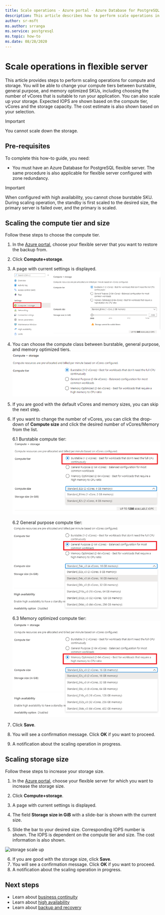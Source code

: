 ```yaml
---
title: Scale operations - Azure portal - Azure Database for PostgreSQL - Flexible Server
description: This article describes how to perform scale operations in Azure Database for PostgreSQL through the Azure portal.
author: sr-msft
ms.author: srranga
ms.service: postgresql
ms.topic: how-to
ms.date: 08/28/2020
---
```


# Scale operations in flexible server

This article provides steps to perform scaling operations for compute and storage. You will be able to change your compute tiers between burstable, general purpose, and memory optimized SKUs, including choosing the number of vCores that is suitable to run your application. You can also scale up your storage. Expected IOPS are shown based on the compute tier, vCores and the storage capacity. The cost estimate is also shown based on your selection.

> [!IMPORTANT]
> You cannot scale down the storage.

## Pre-requisites

To complete this how-to guide, you need:

-   You must have an Azure Database for PostgreSQL flexible server. The same procedure is also applicable for flexible server configured with zone redundancy.
> [!IMPORTANT]
> When configured with high availability, you cannot chose burstable SKU. During scaling operation, the standby is first scaled to the desired size, the primary server is failed over, and the primary is scaled. 

## Scaling the compute tier and size

Follow these steps to choose the compute tier.
 
1.  In the [Azure portal](https://portal.azure.com/), choose your flexible server that you want to restore the backup from.

2.  Click **Compute+storage**.

3.  A page with current settings is displayed.
 ![compute+storage selection](./media/business-continuity/how-to-click-compute-storage.png)

4.  You can choose the compute class between burstable, general purpose, and memory optimized tiers.
   ![list compute tiers](./media/business-continuity/how-to-list-compute-tiers.png)


5.  If you are good with the default vCores and memory sizes, you can skip the next step.

6.  If you want to change the number of vCores, you can click the drop-down of **Compute size** and click the desired number of vCores/Memory from the list.
    
    6.1 Burstable compute tier:
    ![burstable compute](./media/business-continuity/how-to-compute-burstable-dropdown.png)

    6.2 General purpose compute tier:
    ![gp compute](./media/business-continuity/how-to-compute-gp-dropdown.png)

    6.3 Memory optimized compute tier:
    ![mo compute](./media/business-continuity/how-to-compute-mo-dropdown.png)

7.  Click **Save**. 
8.  You will see a confirmation message. Click **OK** if you want to proceed. 
9.  A notification about the scaling operation in progress.


## Scaling storage size

Follow these steps to increase your storage size.

1.  In the [Azure portal](https://portal.azure.com/), choose your flexible server for which you want to increase the storage size.
2.  Click **Compute+storage**.

3.  A page with current settings is displayed.

4.  The field **Storage size in GiB** with a slide-bar is shown with the current size.

5.  Slide the bar to your desired size. Corresponding IOPS number is shown. The IOPS is dependent on the compute tier and size. The cost information is also shown. 

 ![storage scale up](./media/business-continuity/how-to-storage-scale-up.png)

6.  If you are good with the storage size, click **Save**. 
7.  You will see a confirmation message. Click **OK** if you want to proceed. 
8.  A notification about the scaling operation in progress.

## Next steps

-   Learn about [business continuity](./concepts-business-continuity.md)
-   Learn about [high availability](./concepts-high-availability.md)
-   Learn about [backup and recovery](./concepts-backup-restore.md)
